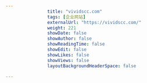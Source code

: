 ---
                title: "vividscc.com"
                tags: [企业网站]
                externalUrl: "https://vividscc.com/"
                weight: 221
                showDate: false
                showAuthor: false
                showReadingTime: false
                showEdit: false
                showLikes: false
                showViews: false
                layoutBackgroundHeaderSpace: false
                ---

